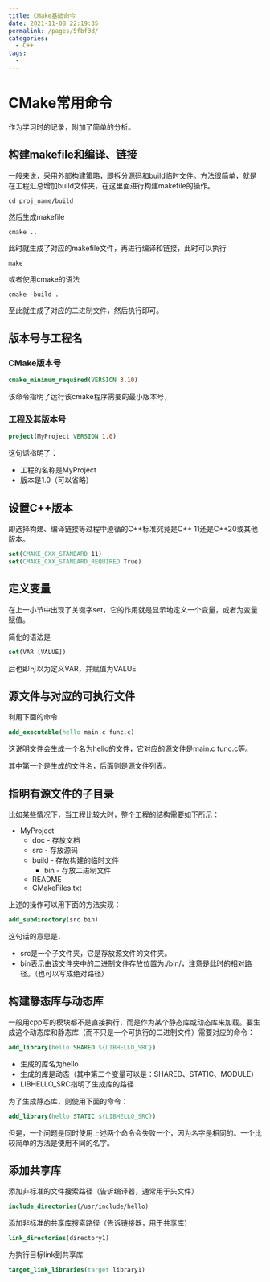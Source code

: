 ```yaml
---
title: CMake基础命令
date: 2021-11-08 22:19:35
permalink: /pages/5fbf3d/
categories:
  - C++
tags:
  - 
---
```

# CMake常用命令

作为学习时的记录，附加了简单的分析。



## 构建makefile和编译、链接

一般来说，采用外部构建策略，即拆分源码和build临时文件。方法很简单，就是在工程汇总增加build文件夹，在这里面进行构建makefile的操作。

```shell
cd proj_name/build
```

然后生成makefile

```
cmake ..
```

此时就生成了对应的makefile文件，再进行编译和链接，此时可以执行

```shell
make
```

或者使用cmake的语法

```shell
cmake -build .
```

至此就生成了对应的二进制文件，然后执行即可。



## 版本号与工程名

### CMake版本号

```cmake
cmake_minimum_required(VERSION 3.10)
```

该命令指明了运行该cmake程序需要的最小版本号，

### 工程及其版本号

```cmake
project(MyProject VERSION 1.0)
```

这句话指明了：

- 工程的名称是MyProject
- 版本是1.0（可以省略）



## 设置C++版本

即选择构建、编译链接等过程中遵循的C++标准究竟是C++ 11还是C++20或其他版本。

```cmake
set(CMAKE_CXX_STANDARD 11)
set(CMAKE_CXX_STANDARD_REQUIRED True)
```



## 定义变量

在上一小节中出现了关键字set，它的作用就是显示地定义一个变量，或者为变量赋值。

简化的语法是

```cmake
set(VAR [VALUE])
```

后也即可以为定义VAR，并赋值为VALUE



## 源文件与对应的可执行文件

利用下面的命令

```cmake
add_executable(hello main.c func.c)
```

这说明文件会生成一个名为hello的文件，它对应的源文件是main.c func.c等。

其中第一个是生成的文件名，后面则是源文件列表。



## 指明有源文件的子目录

比如某些情况下，当工程比较大时，整个工程的结构需要如下所示：

- MyProject
  - doc - 存放文档
  - src - 存放源码
  - build - 存放构建的临时文件
    - bin - 存放二进制文件
  - README
  - CMakeFiles.txt



上述的操作可以用下面的方法实现：

```cmake
add_subdirectory(src bin)
```

这句话的意思是，

- src是一个子文件夹，它是存放源文件的文件夹。
- bin表示由该文件夹中的二进制文件存放位置为./bin/，注意是此时的相对路径。（也可以写成绝对路径）



## 构建静态库与动态库

一般用cpp写的模块都不是直接执行，而是作为某个静态库或动态库来加载。要生成这个动态库和静态库（而不只是一个可执行的二进制文件）需要对应的命令：

```cmake
add_library(hello SHARED ${LIBHELLO_SRC})
```

- 生成的库名为hello
- 生成的库是动态（其中第二个变量可以是：SHARED、STATIC、MODULE）
- LIBHELLO_SRC指明了生成库的路径

为了生成静态库，则使用下面的命令：

```cmake
add_library(hello STATIC ${LIBHELLO_SRC})
```

但是，一个问题是同时使用上述两个命令会失败一个，因为名字是相同的。一个比较简单的方法是使用不同的名字。



## 添加共享库

添加非标准的文件搜索路径（告诉编译器，通常用于头文件）

```cmake
include_directories(/usr/include/hello)
```



添加非标准的共享库搜索路径（告诉链接器，用于共享库）

```cmake
link_directories(directory1)
```



为执行目标link到共享库

```cmake
target_link_libraries(target library1)
```







